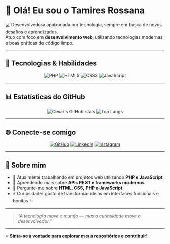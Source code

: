 # 👋 Olá! Eu sou o Tamires Rossana

💻 Desenvolvedora apaixonada por tecnologia, sempre em busca de novos desafios e aprendizados.  
Atuo com foco em **desenvolvimento web**, utilizando tecnologias modernas e boas práticas de código limpo.

---

## 🚀 Tecnologias & Habilidades

<div align="center">

![PHP](https://img.shields.io/badge/PHP-777BB4?style=for-the-badge&logo=php&logoColor=white)
![HTML5](https://img.shields.io/badge/HTML5-E34F26?style=for-the-badge&logo=html5&logoColor=white)
![CSS3](https://img.shields.io/badge/CSS3-1572B6?style=for-the-badge&logo=css3&logoColor=white)
![JavaScript](https://img.shields.io/badge/JavaScript-F7DF1E?style=for-the-badge&logo=javascript&logoColor=black)

</div>

---

## 📊 Estatísticas do GitHub

<div align="center">

![Cesar's GitHub stats](https://github-readme-stats.vercel.app/api?username=tamiresrossanaGitHub&show_icons=true&theme=tokyonight)
![Top Langs](https://github-readme-stats.vercel.app/api/top-langs/?username=tamiresrossanaGitHub&layout=compact&theme=tokyonight)

</div>

---

## 🌐 Conecte-se comigo

<div align="center">
  
[![GitHub](https://img.shields.io/badge/GitHub-000?style=for-the-badge&logo=github&logoColor=white)](https://github.com/tamiresrossanaGitHub)
[![LinkedIn](https://img.shields.io/badge/LinkedIn-0A66C2?style=for-the-badge&logo=linkedin&logoColor=white)](https://linkedin.com/in/tamiresgameleira)
[![Instagram](https://img.shields.io/badge/Instagram-E4405F?style=for-the-badge&logo=instagram&logoColor=white)](https://instagram.com/tamiresgameleira)

</div>

---

## 🧠 Sobre mim

- 🔭 Atualmente trabalhando em projetos web utilizando **PHP e JavaScript**
- 🌱 Aprendendo mais sobre **APIs REST e frameworks modernos**
- 💬 Pergunte-me sobre **HTML, CSS, PHP e JavaScript**
- ⚡ Curiosidade: gosto de transformar ideias em interfaces funcionais e bonitas ✨

---

> _“A tecnologia move o mundo — mas a curiosidade move o desenvolvedor.”_

---

⭐ **Sinta-se à vontade para explorar meus repositórios e contribuir!**


